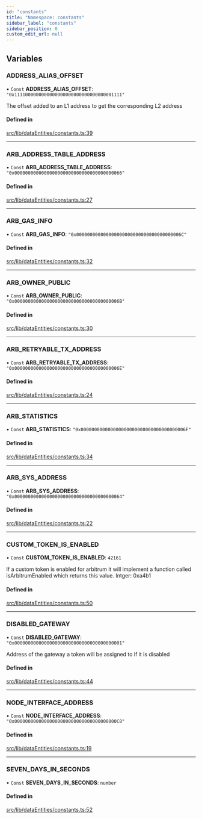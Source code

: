 ```yaml
---
id: "constants"
title: "Namespace: constants"
sidebar_label: "constants"
sidebar_position: 0
custom_edit_url: null
---
```


## Variables

### ADDRESS\_ALIAS\_OFFSET

• `Const` **ADDRESS\_ALIAS\_OFFSET**: ``"0x1111000000000000000000000000000000001111"``

The offset added to an L1 address to get the corresponding L2 address

#### Defined in

[src/lib/dataEntities/constants.ts:39](https://github.com/OffchainLabs/arbitrum-sdk/blob/4d1c5a4e2/src/lib/dataEntities/constants.ts#L39)

___

### ARB\_ADDRESS\_TABLE\_ADDRESS

• `Const` **ARB\_ADDRESS\_TABLE\_ADDRESS**: ``"0x0000000000000000000000000000000000000066"``

#### Defined in

[src/lib/dataEntities/constants.ts:27](https://github.com/OffchainLabs/arbitrum-sdk/blob/4d1c5a4e2/src/lib/dataEntities/constants.ts#L27)

___

### ARB\_GAS\_INFO

• `Const` **ARB\_GAS\_INFO**: ``"0x000000000000000000000000000000000000006C"``

#### Defined in

[src/lib/dataEntities/constants.ts:32](https://github.com/OffchainLabs/arbitrum-sdk/blob/4d1c5a4e2/src/lib/dataEntities/constants.ts#L32)

___

### ARB\_OWNER\_PUBLIC

• `Const` **ARB\_OWNER\_PUBLIC**: ``"0x000000000000000000000000000000000000006B"``

#### Defined in

[src/lib/dataEntities/constants.ts:30](https://github.com/OffchainLabs/arbitrum-sdk/blob/4d1c5a4e2/src/lib/dataEntities/constants.ts#L30)

___

### ARB\_RETRYABLE\_TX\_ADDRESS

• `Const` **ARB\_RETRYABLE\_TX\_ADDRESS**: ``"0x000000000000000000000000000000000000006E"``

#### Defined in

[src/lib/dataEntities/constants.ts:24](https://github.com/OffchainLabs/arbitrum-sdk/blob/4d1c5a4e2/src/lib/dataEntities/constants.ts#L24)

___

### ARB\_STATISTICS

• `Const` **ARB\_STATISTICS**: ``"0x000000000000000000000000000000000000006F"``

#### Defined in

[src/lib/dataEntities/constants.ts:34](https://github.com/OffchainLabs/arbitrum-sdk/blob/4d1c5a4e2/src/lib/dataEntities/constants.ts#L34)

___

### ARB\_SYS\_ADDRESS

• `Const` **ARB\_SYS\_ADDRESS**: ``"0x0000000000000000000000000000000000000064"``

#### Defined in

[src/lib/dataEntities/constants.ts:22](https://github.com/OffchainLabs/arbitrum-sdk/blob/4d1c5a4e2/src/lib/dataEntities/constants.ts#L22)

___

### CUSTOM\_TOKEN\_IS\_ENABLED

• `Const` **CUSTOM\_TOKEN\_IS\_ENABLED**: ``42161``

If a custom token is enabled for arbitrum it will implement a function called
isArbitrumEnabled which returns this value. Intger: 0xa4b1

#### Defined in

[src/lib/dataEntities/constants.ts:50](https://github.com/OffchainLabs/arbitrum-sdk/blob/4d1c5a4e2/src/lib/dataEntities/constants.ts#L50)

___

### DISABLED\_GATEWAY

• `Const` **DISABLED\_GATEWAY**: ``"0x0000000000000000000000000000000000000001"``

Address of the gateway a token will be assigned to if it is disabled

#### Defined in

[src/lib/dataEntities/constants.ts:44](https://github.com/OffchainLabs/arbitrum-sdk/blob/4d1c5a4e2/src/lib/dataEntities/constants.ts#L44)

___

### NODE\_INTERFACE\_ADDRESS

• `Const` **NODE\_INTERFACE\_ADDRESS**: ``"0x00000000000000000000000000000000000000C8"``

#### Defined in

[src/lib/dataEntities/constants.ts:19](https://github.com/OffchainLabs/arbitrum-sdk/blob/4d1c5a4e2/src/lib/dataEntities/constants.ts#L19)

___

### SEVEN\_DAYS\_IN\_SECONDS

• `Const` **SEVEN\_DAYS\_IN\_SECONDS**: `number`

#### Defined in

[src/lib/dataEntities/constants.ts:52](https://github.com/OffchainLabs/arbitrum-sdk/blob/4d1c5a4e2/src/lib/dataEntities/constants.ts#L52)
